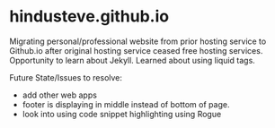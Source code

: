 # hindusteve.github.io

Migrating personal/professional website from prior hosting service to Github.io after original hosting service ceased free hosting services. Opportunity to learn about Jekyll. Learned about using liquid tags.

Future State/Issues to resolve:
 - add other web apps
 - footer is displaying in middle instead of bottom of page.
 - look into using code snippet highlighting using Rogue
